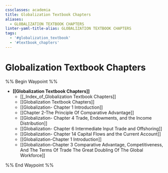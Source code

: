 ```yaml
---
cssclasses: academia
title: Globalization Textbook Chapters
aliases:
  - GLOBALIZATION TEXTBOOK CHAPTERS
linter-yaml-title-alias: GLOBALIZATION TEXTBOOK CHAPTERS
tags:
  - '#globalization_textbook'
  - '#textbook_chapters'
---
```

# Globalization Textbook Chapters

%% Begin Waypoint %%

- **[[Globalization Textbook Chapters]]**
	- [[_Index_of_Globalization Textbook Chapters]]
	- [[Globalization Textbook Chapters]]
	- [[Globalization- Chapter 1 Introduction]]
	- [[Chapter 2-The Principle Of Comparative Advantage]]
	- [[Globalization- Chapter 4 Trade,   Endowments,   and the Income Distribution]]
	- [[Globalization- Chapter 6 Intermediate Input Trade and Offshoring]]
	- [[Globalization- Chapter 14 Capital Flows and the Current Account]]
	- [[Globalization-Chapter 1 Introduction]]
	- [[Globalization-Chapter 3 Comparative Advantage,   Competitiveness,   And The Terms Of Trade The Great Doubling Of The Global Workforce]]

%% End Waypoint %%